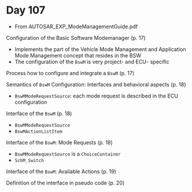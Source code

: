 # Day 107

* From AUTOSAR\_EXP\_ModeManagementGuide.pdf

Configuration of the Basic Software Modemanager (p. 17)
* Implements the part of the Vehicle Mode Management and Application Mode Management concept that resides in the BSW
* The configuration of the `BswM` is very project- and ECU- specific

Process how to configure and integrate a `BswM` (p. 17)

Semantics of `BswM` Configuration: Interfaces and behavioral aspects (p. 18)
* `BswMModeRequestSource`: each mode request is described in the ECU configuration

Interface of the `BswM` (p. 18)
* `BswMModeRequestSource`
* `BswMActionListItem`

Interface of the `BswM`: Mode Requests (p. 18)
* `BswMModeRequestSource` is a `ChoiceContainer`
* `SchM_Switch`

Interface of the `BswM`: Available Actions (p. 19)

Definition of the interface in pseudo code (p. 20)
